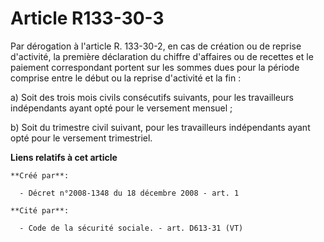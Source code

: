# Article R133-30-3

Par dérogation à l'article R. 133-30-2, en cas de création ou de reprise d'activité, la première déclaration du chiffre
d'affaires ou de recettes et le paiement correspondant portent sur les sommes dues pour la période comprise entre le début ou
la reprise d'activité et la fin : 

a) Soit des trois mois civils consécutifs suivants, pour les travailleurs indépendants ayant opté pour le versement
mensuel ; 

b) Soit du trimestre civil suivant, pour les travailleurs indépendants ayant opté pour le versement trimestriel.

**Liens relatifs à cet article**

	**Créé par**:

	  - Décret n°2008-1348 du 18 décembre 2008 - art. 1

	**Cité par**:

	  - Code de la sécurité sociale. - art. D613-31 (VT)
